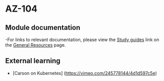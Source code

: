 # AZ-104
## Module documentation
-For links to relevant documentation, please view the [Study guides](https://aka.ms/ESIStudyGuides) link on the  [General Resources](https://github.com/ginnielizz/ESILearnerResources/blob/main/GeneralResources.md) page.
## External learning
- [Carson on Kubernetes] (https://vimeo.com/245778144/4d1d597c5e)
